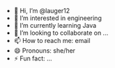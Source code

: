 - 👋 Hi, I’m @lauger12
- 👀 I’m interested in engineering
- 🌱 I’m currently learning Java
- 💞️ I’m looking to collaborate on ...
- 📫 How to reach me: email
- 😄 Pronouns: she/her
- ⚡ Fun fact: ...

<!---
lauger12/lauger12 is a ✨ special ✨ repository because its `README.md` (this file) appears on your GitHub profile.
You can click the Preview link to take a look at your changes.
--->
